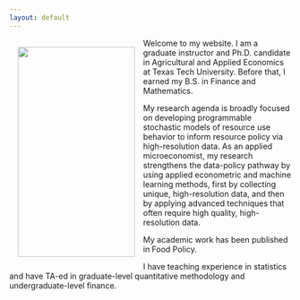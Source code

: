 ```yaml
---
layout: default
---
```

<img style="width=209px;height=375px;float:left;padding:15px;"
src="/images/photo.png" alt="" width="209" height="375">

Welcome to my website. I am a graduate instructor and Ph.D. candidate in Agricultural and Applied Economics at Texas Tech University. Before that, I earned my B.S. in Finance and Mathematics.

My research agenda is broadly focused on developing programmable stochastic models of resource use behavior to inform resource policy via high-resolution data. As an applied microeconomist, my research strengthens the data-policy pathway by using applied econometric and machine learning methods, first by collecting unique, high-resolution data, and then by applying advanced techniques that often require high quality, high-resolution data.

My academic work has been published in Food Policy.

I have teaching experience in statistics and have TA-ed in graduate-level quantitative methodology and undergraduate-level finance. 

